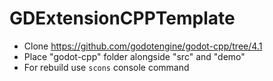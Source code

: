 # GDExtensionCPPTemplate

- Clone https://github.com/godotengine/godot-cpp/tree/4.1
- Place "godot-cpp" folder alongside "src" and "demo"
- For rebuild use ```scons``` console command
